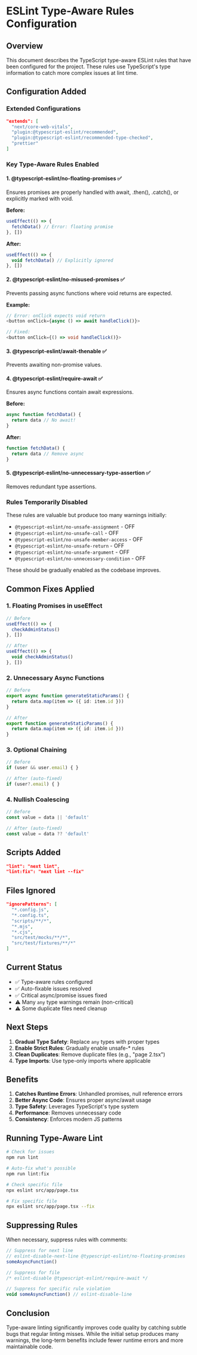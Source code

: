 # ESLint Type-Aware Rules Configuration

## Overview

This document describes the TypeScript type-aware ESLint rules that have been configured for the project. These rules use TypeScript's type information to catch more complex issues at lint time.

## Configuration Added

### Extended Configurations
```json
"extends": [
  "next/core-web-vitals",
  "plugin:@typescript-eslint/recommended",
  "plugin:@typescript-eslint/recommended-type-checked",
  "prettier"
]
```

### Key Type-Aware Rules Enabled

#### 1. **@typescript-eslint/no-floating-promises** ✅
Ensures promises are properly handled with await, .then(), .catch(), or explicitly marked with void.

**Before:**
```typescript
useEffect(() => {
  fetchData() // Error: floating promise
}, [])
```

**After:**
```typescript
useEffect(() => {
  void fetchData() // Explicitly ignored
}, [])
```

#### 2. **@typescript-eslint/no-misused-promises** ✅
Prevents passing async functions where void returns are expected.

**Example:**
```typescript
// Error: onClick expects void return
<button onClick={async () => await handleClick()}>

// Fixed:
<button onClick={() => void handleClick()}>
```

#### 3. **@typescript-eslint/await-thenable** ✅
Prevents awaiting non-promise values.

#### 4. **@typescript-eslint/require-await** ✅
Ensures async functions contain await expressions.

**Before:**
```typescript
async function fetchData() {
  return data // No await!
}
```

**After:**
```typescript
function fetchData() {
  return data // Remove async
}
```

#### 5. **@typescript-eslint/no-unnecessary-type-assertion** ✅
Removes redundant type assertions.

### Rules Temporarily Disabled

These rules are valuable but produce too many warnings initially:

- `@typescript-eslint/no-unsafe-assignment` - OFF
- `@typescript-eslint/no-unsafe-call` - OFF
- `@typescript-eslint/no-unsafe-member-access` - OFF
- `@typescript-eslint/no-unsafe-return` - OFF
- `@typescript-eslint/no-unsafe-argument` - OFF
- `@typescript-eslint/no-unnecessary-condition` - OFF

These should be gradually enabled as the codebase improves.

## Common Fixes Applied

### 1. Floating Promises in useEffect
```typescript
// Before
useEffect(() => {
  checkAdminStatus()
}, [])

// After
useEffect(() => {
  void checkAdminStatus()
}, [])
```

### 2. Unnecessary Async Functions
```typescript
// Before
export async function generateStaticParams() {
  return data.map(item => ({ id: item.id }))
}

// After
export function generateStaticParams() {
  return data.map(item => ({ id: item.id }))
}
```

### 3. Optional Chaining
```typescript
// Before
if (user && user.email) { }

// After (auto-fixed)
if (user?.email) { }
```

### 4. Nullish Coalescing
```typescript
// Before
const value = data || 'default'

// After (auto-fixed)
const value = data ?? 'default'
```

## Scripts Added

```json
"lint": "next lint",
"lint:fix": "next lint --fix"
```

## Files Ignored

```json
"ignorePatterns": [
  "*.config.js",
  "*.config.ts",
  "scripts/**/*",
  "*.mjs",
  "*.cjs",
  "src/test/mocks/**/*",
  "src/test/fixtures/**/*"
]
```

## Current Status

- ✅ Type-aware rules configured
- ✅ Auto-fixable issues resolved
- ✅ Critical async/promise issues fixed
- ⚠️ Many `any` type warnings remain (non-critical)
- ⚠️ Some duplicate files need cleanup

## Next Steps

1. **Gradual Type Safety**: Replace `any` types with proper types
2. **Enable Strict Rules**: Gradually enable unsafe-* rules
3. **Clean Duplicates**: Remove duplicate files (e.g., "page 2.tsx")
4. **Type Imports**: Use type-only imports where applicable

## Benefits

1. **Catches Runtime Errors**: Unhandled promises, null reference errors
2. **Better Async Code**: Ensures proper async/await usage
3. **Type Safety**: Leverages TypeScript's type system
4. **Performance**: Removes unnecessary code
5. **Consistency**: Enforces modern JS patterns

## Running Type-Aware Lint

```bash
# Check for issues
npm run lint

# Auto-fix what's possible
npm run lint:fix

# Check specific file
npx eslint src/app/page.tsx

# Fix specific file
npx eslint src/app/page.tsx --fix
```

## Suppressing Rules

When necessary, suppress rules with comments:

```typescript
// Suppress for next line
// eslint-disable-next-line @typescript-eslint/no-floating-promises
someAsyncFunction()

// Suppress for file
/* eslint-disable @typescript-eslint/require-await */

// Suppress for specific rule violation
void someAsyncFunction() // eslint-disable-line
```

## Conclusion

Type-aware linting significantly improves code quality by catching subtle bugs that regular linting misses. While the initial setup produces many warnings, the long-term benefits include fewer runtime errors and more maintainable code.
